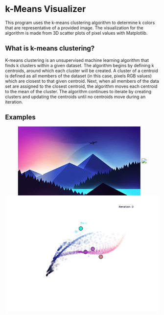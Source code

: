 # k-Means Visualizer
This program uses the k-means clustering algorithm to determine k colors that are representative of a provided image. The visualization for the algorithm is made from 3D scatter plots of pixel values with Matplotlib.

## What is k-means clustering?
K-means clustering is an unsupervised machine learning algorithm that finds k clusters within a given dataset. The algorithm begins by defining k centroids, around which each cluster will be created. A cluster of a centroid is defined as all members of the dataset (in this case, pixels RGB values) which are closest to that given centroid. Next, when all members of the data set are assigned to the closest centroid, the algorithm moves each centroid to the mean of the cluster. The algorithm continues to iterate by creating clusters and updating the centroids until no centroids move during an iteration.

## Examples
<p align="center">
  <img width="400" align="center" src="images/minimalist_landscape1.jpg">
  <img width="400" align="center" src="examples/rotate_animation1.gif">
  <img align="center" src="examples/iterate_animation1.gif">
</p>
